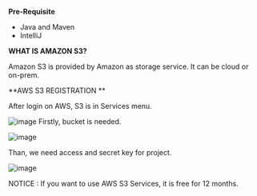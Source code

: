 **Pre-Requisite**

 * Java and Maven
 * IntelliJ

**WHAT IS AMAZON S3?**

Amazon S3 is provided by Amazon as storage service.  It can be cloud or on-prem. 

**AWS S3 REGISTRATION **


After login on AWS, S3 is in Services menu. 

![image](https://user-images.githubusercontent.com/22428221/116827645-c4d0c500-aba2-11eb-8be9-6467840aa319.png)
Firstly, bucket is needed. 

![image](https://user-images.githubusercontent.com/22428221/116827524-fc8b3d00-aba1-11eb-8119-296dc8feaf94.png)

Than, we need access and secret key for project.

![image](https://user-images.githubusercontent.com/22428221/116827624-a36fd900-aba2-11eb-89c0-c688dee9fc38.png)

NOTICE : If you want to use AWS S3 Services, it is free for 12 months. 
